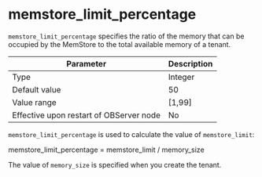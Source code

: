 # memstore_limit_percentage

`memstore_limit_percentage` specifies the ratio of the memory that can be occupied by the MemStore to the total available memory of a tenant.


| **Parameter** | **Description** |
|------------------|-----------|
| Type | Integer |
| Default value | 50 |
| Value range | [1,99] |
| Effective upon restart of OBServer node | No |



`memstore_limit_percentage` is used to calculate the value of `memstore_limit`:

memstore_limit_percentage = memstore_limit / memory_size

The value of `memory_size` is specified when you create the tenant.